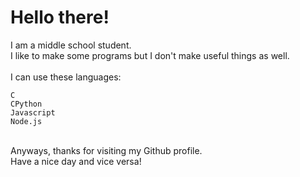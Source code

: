# Hello there!
I am a middle school student. <br>
I like to make some programs but I don't make useful things as well. <br>
<br>
I can use these languages: <br>
```
C
CPython
Javascript
Node.js
```
<br>
Anyways, thanks for visiting my Github profile. <br>
Have a nice day and vice versa! <br>
